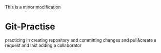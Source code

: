 This is a minor modification
# Git-Practise
practicing in creating repository and committing changes and pull&amp;create a request and last adding a collaborator

